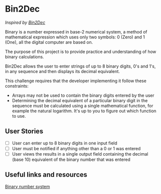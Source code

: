 # Bin2Dec

*Inspired by [Bin2Dec](https://github.com/florinpop17/app-ideas/blob/master/Projects/1-Beginner/Bin2Dec-App.md)*

Binary is a number expressed in base-2 numerical system, a method of mathematical expression which uses only two symbols: 0 (Zero) and 1 (One), all the digital computer are based on. 

The purpose of this project is to provide practice and understanding of how binary calculations.

Bin2Dec allows the user to enter strings of up to 8 binary digits, 0's
and 1's, in any sequence and then displays its decimal equivalent.

This challenge requires that the developer implementing it follow these
constraints:

-   Arrays may not be used to contain the binary digits entered by the user
-   Determining the decimal equivalent of a particular binary digit in the
    sequence must be calculated using a single mathematical function, for
    example the natural logarithm. It's up to you to figure out which function
    to use.

## User Stories

-   [ ] User can enter up to 8 binary digits in one input field
-   [ ] User must be notified if anything other than a 0 or 1 was entered
-   [ ] User views the results in a single output field containing the decimal (base 10) equivalent of the binary number that was entered

## Useful links and resources

[Binary number system](https://en.wikipedia.org/wiki/Binary_number)
